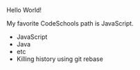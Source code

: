 Hello World!

My favorite CodeSchools path is JavaScript.

* JavaScript
* Java
* etc
* Killing history using git rebase
